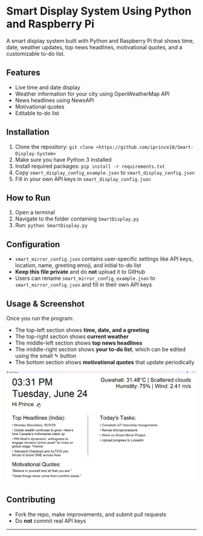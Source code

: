 # Smart Display System Using Python and Raspberry Pi

A smart display system built with Python and Raspberry Pi that shows time, date, weather updates, top news headlines, motivational quotes, and a customizable to-do list.

## Features

* Live time and date display
* Weather information for your city using OpenWeatherMap API
* News headlines using NewsAPI
* Motivational quotes
* Editable to-do list

## Installation

1. Clone the repository:
   `git clone <https://github.com/iprince10/Smart-Display-System>`
2. Make sure you have Python 3 installed
3. Install required packages:
   `pip install -r requirements.txt`
4. Copy `smart_display_config_example.json` to `smart_display_config.json`
5. Fill in your own API keys in `smart_display_config.json`

## How to Run

1. Open a terminal
2. Navigate to the folder containing `SmartDisplay.py`
3. Run:
   `python SmartDisplay.py`

## Configuration

* `smart_mirror_config.json` contains user-specific settings like API keys, location, name, greeting emoji, and initial to-do list
* **Keep this file private** and do **not** upload it to GitHub
* Users can rename `smart_mirror_config_example.json` to `smart_mirror_config.json` and fill in their own API keys

## Usage & Screenshot

Once you run the program:

* The top-left section shows **time, date, and a greeting**
* The top-right section shows **current weather**
* The middle-left section shows **top news headlines**
* The middle-right section shows **your to-do list**, which can be edited using the small ✎ button
* The bottom section shows **motivational quotes** that update periodically

![Smart Display System Screenshot](https://github.com/iprince10/Smart-Display-System/blob/main/smartdisplayimage.jpg?raw=true)

## Contributing

* Fork the repo, make improvements, and submit pull requests
* Do **not** commit real API keys

---

